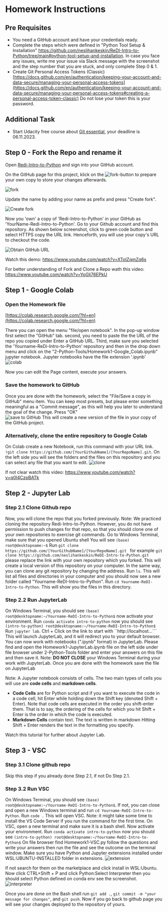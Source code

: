 # Homework Instructions

## Pre Requisites

- You need a GitHub account and have your credentials ready.
- Complete the steps which were defined in "Python Tool Setup & Installation" https://github.com/neslihankeskin/ReDI-Intro-to-Python/tree/main#python-tool-setup-and-installation. In case you face any issues, write me your issue via Slack message with the screenshot and the step number that you are stuck, and only complete Step 0 & 1.
- Create Git Personal Access Tokens (Classic) [https://docs.github.com/en/authentication/keeping-your-account-and-data-secure/managing-your-personal-access-tokens](https://docs.github.com/en/authentication/keeping-your-account-and-data-secure/managing-your-personal-access-tokens#creating-a-personal-access-token-classic) Do not lose your token this is your password.


## Additional Task
- Start Udacity free course about [Git essential](https://www.udacity.com/course/version-control-with-git--ud123), your deadline is 06.11.2023.



## Step 0 - Fork the Repo and rename it

Open [Redi-Intro-to-Python](https://github.com/neslihankeskin/ReDI-Intro-to-Python)
and sign into your GitHub account.

On the GitHub page for this project, klick on the ![fork](../images/fork.png)-button to prepare your own copy 
to store your changes afterwards. 

![fork](../images/1-fork.png)

Update the name by adding your name as prefix and press "Create fork".

![Create fork](../images/2-fork.png)

Now you 'own' a copy of 'Redi-Intro-to-Python' in your GitHub as 'YourName-Redi-Intro-to-Python'. Go to your Github account and find this repository. As shown below screenshot, click to green code button and select HTTPS copy the URL link.
Henceforth, you will use your copy's URL to checkout the code.

![Obtain GitHub URL](../images/3-clone.png)

Watch this demo: https://www.youtube.com/watch?v=XTolZqmZq6s

For better understanding of Fork and Clone a Repo wath this video: https://www.youtube.com/watch?v=YoGli76EPkU

## Step 1 - Google Colab
### Open the Homework file
[https://colab.research.google.com/?hl=en](https://colab.research.google.com/?hl=en)

There you can open the menu "file/open notebook". In the pop-up window first select the "GitHub" tab. 
second, you need to paste the the URL of the repo you copied under Enter a GitHub URL. Third, make sure you selected the  'Yourname-ReDi-Intro-to-Python' repository and then in the drop down menu and click on the 
"2-Python-Tools/Homework1-Google_Colab.ipynb" jupyter notebook. Jupyter notebooks have the file extension '.ipynb'
![colab](../images/4-colab.png)

Now you can edit the Page content, execute your answers.
### Save the homework to GitHub
Once you are done with the homework, select the "File/Save a copy in GitHub" menu item.
You can keep most presets, but please enter something meaningful as a "Commit message", as this will help you later to 
understand the goal of the change. Press "OK"  
![save to GitHub](../images/4.1-save.png)
This will create a new version of the file in your copy of the GitHub project. 
### Alternatively, clone the entire repository to Google Colab
On Colab create a new Notebook, run this command with your URL link. ``!git clone https://github.com/[YourGithubName]/[YourRepoName].git``. On the left side you will see the folders and the files on this repository and you can select any file that you want to edit.
![clone](../images/4.2-clone.png)

If not clear watch this video: https://www.youtube.com/watch?v=q0I4CzpBATk

## Step 2 - Jupyter Lab

### Step 2.1 Clone Github repo
Now, you will clone the repo that you forked previously. Note: We practiced cloning the repository Redi-Intro-to-Python. However, you do not have permission to push changes for that repo, so that you should clone one of your own repositories to exercise git commands.
Go to Windows Terminal, make sure that you opened Ubuntu shell
You will see ```(base) root@desktopname:~$```
Run ```git clone https://github.com/[YourGithubName]/[YourRepoName].git ``` for example ```git clone https://github.com/neslihankeskin/ReDI-Intro-to-Python.git``` please replace the link with your own repository which you forked.
This will create a local version of this repository on your computer. In the same way, you can clone any git repository by changing the address.
Run ```ls```. This will list all files and directories in your computer and you should now see a new folder called "Yourname-ReDI-Intro-to-Python".
Run ```cd Yourname-ReDI-Intro-to-Python```. This will show you the files in this directory.
### Step 2.2 Run JupyterLab
On Windows Terminal, you should see ```(base) root@desktopname:~/Yourname-ReDI-Intro-to-Python$``` now activate your environment.
Run ``conda activate intro-to-python`` now you should see ```(intro-to-python) root@desktopname:~/Yourname-ReDI-Intro-to-Python$```
Run ``jupyter lab``. Ctrl + Click on the link to start with ``http://localhost...``` This will launch JupyterLab, and it will redirect you to your default browser. You can now work with notebooks (".ipynb" format) in JupyterLab. Please find and open the Homework1-JupyterLab.ipynb file on the left side under file browser under 2-Python-Tools folder and enter your answers on this file and then save it.
Note: **DO NOT CLOSE** your Windows Terminal during your work with JupyterLab.
Once you are done with the homework save the file on JupyterLab

Note: A Jupyter notebook consists of cells. The two main types of cells you will use are **code cells** and **markdown cells**.
- **Code Cells** are for Python script and if you want to execute the code in a code cell, hit Enter while holding down the Shift key (denoted Shift + Enter). Note that code cells are executed in the order you shift-enter them. That is to say, the ordering of the cells for which you hit Shift + Enter is the order in which the code is executed.
- **Markdown Cells** contain text. The text is written in markdown Hitting Shift + Enter renders the text in the formatting you specify.

Watch this tutorial for further about Jupyter Lab.

## Step 3 - VSC
### Step 3.1 Clone github repo
Skip this step if you already done Step 2.1, if not Do Step 2.1.
### Step 3.2 Run VSC
On Windows Terminal, you should see ```(base) root@desktopname:~/Yourname-ReDI-Intro-to-Python$```. If not, you can close and open a new Windows terminal and run ```cd Yourname-ReDI-Intro-to-Python```.
Run ``code .`` This will open VSC. Note: it might take some time to install the VS Code Server if you run the command for the first time. 
On VSC, open a new terminal and make sure it is a bash shell. Now activate your environment. Run ``conda activate intro-to-python`` now you should see ```(intro-to-python) root@desktopname:~/Yourname-ReDI-Intro-to-Python$```
On file browser find Homework1-VSC.py follow the questions and write your answers then run the file and see the outcome on the terminal window. Make sure you have Python and Jupyter extensions installed under WSL:UBUNTU-INSTALLED folder in extensions. ![extension](../images/4-ext.png)

If not search for them on the marketplace and click install in WSL:Ubuntu. Now click CTRL+Shift + P and click Python:Select Interpreter then you should select Python defined on conda env see the screenshot. ![interpreter](../images/5-interpreter.png)

Once you are done on the Bash shell run ```git add .```, ``git commit -m "your message for changes"``, and ``git push``. Now if you go back to github page you will see your changes deployed to the repository of yours. 






